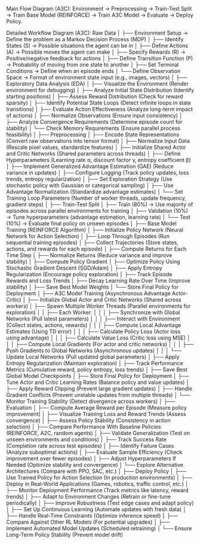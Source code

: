 Main Flow Diagram (A3C):
Environment → Preprocessing → Train-Test Split → Train Base Model (REINFORCE) → Train A3C Model → Evaluate → Deploy Policy.

Detailed Workflow Diagram (A3C):
Raw Data
│
├── Environment Setup → Define the problem as a Markov Decision Process (MDP)
│   ├── Identify States (S) → Possible situations the agent can be in
│   ├── Define Actions (A) → Possible moves the agent can make
│   ├── Specify Rewards (R) → Positive/negative feedback for actions
│   ├── Define Transition Function (P) → Probability of moving from one state to another
│   ├── Set Terminal Conditions → Define when an episode ends
│   └── Define Observation Space → Format of environment state input (e.g., images, vectors)
│
├── Exploratory Data Analysis (EDA)
│   ├── Visualize the Environment (Render environment for debugging)
│   ├── Analyze Initial State Distribution (Identify starting positions)
│   ├── Assess Reward Distribution (Check for reward sparsity)
│   ├── Identify Potential State Loops (Detect infinite loops in state transitions)
│   ├── Evaluate Action Effectiveness (Analyze long-term impact of actions)
│   ├── Normalize Observations (Ensure input consistency)
│   ├── Analyze Convergence Requirements (Determine episode count for stability)
│   └── Check Memory Requirements (Ensure parallel process feasibility)
│
├── Preprocessing
│   ├── Encode State Representations (Convert raw observations into tensor format)
│   ├── Normalize Input Data (Rescale pixel values, standardize features)
│   ├── Initialize Shared Actor and Critic Networks (Shared parameters across threads)
│   ├── Define Hyperparameters (Learning rate α, discount factor γ, entropy coefficient β)
│   ├── Implement Generalized Advantage Estimation (GAE) (Reduce variance in updates)
│   ├── Configure Logging (Track policy updates, loss trends, entropy regularization)
│   ├── Set Exploration Strategy (Use stochastic policy with Gaussian or categorical sampling)
│   ├── Use Advantage Normalization (Standardize advantage estimates)
│   └── Set Training Loop Parameters (Number of worker threads, update frequency, gradient steps)
│
├── Train-Test Split
│   ├── Train (80%) → Use majority of episodes across parallel environments for training
│   ├── Validation (10%) → Tune hyperparameters (advantage estimation, learning rate)
│   └── Test (10%) → Evaluate final policy on unseen episodes
│
├── Base Model Training (REINFORCE Algorithm)
│   ├── Initialize Policy Network (Neural Network for Action Selection)
│   ├── Loop Through Episodes (Run sequential training episodes)
│   ├── Collect Trajectories (Store states, actions, and rewards for each episode)
│   ├── Compute Returns for Each Time Step
│   ├── Normalize Returns (Reduce variance and improve stability)
│   ├── Compute Policy Gradient
│   ├── Optimize Policy Using Stochastic Gradient Descent (SGD/Adam)
│   ├── Apply Entropy Regularization (Encourage policy exploration)
│   ├── Track Episode Rewards and Loss Trends
│   ├── Decay Learning Rate Over Time (Improve stability)
│   ├── Save Best Model Weights
│   └── Store Final Policy for Deployment
│
├── A3C Model Training (Asynchronous Advantage Actor-Critic)
│   ├── Initialize Global Actor and Critic Networks (Shared across workers)
│   ├── Spawn Multiple Worker Threads (Parallel environments for exploration)
│   │   ├── Each Worker:
│   │   │   ├── Synchronize with Global Networks (Pull latest parameters)
│   │   │   ├── Interact with Environment (Collect states, actions, rewards)
│   │   │   ├── Compute Local Advantage Estimates (Using TD error)
│   │   │   ├── Calculate Policy Loss (Actor loss using advantage)
│   │   │   ├── Calculate Value Loss (Critic loss using MSE)
│   │   │   ├── Compute Local Gradients (For actor and critic networks)
│   │   │   ├── Push Gradients to Global Networks (Asynchronous updates)
│   │   │   └── Update Local Networks (Pull updated global parameters)
│   ├── Apply Entropy Regularization (Maintain exploration)
│   ├── Track Performance Metrics (Cumulative reward, policy entropy, loss trends)
│   ├── Save Best Global Model Checkpoints
│   ├── Store Final Policy for Deployment
│   ├── Tune Actor and Critic Learning Rates (Balance policy and value updates)
│   ├── Apply Reward Clipping (Prevent large gradient updates)
│   ├── Handle Gradient Conflicts (Prevent unstable updates from multiple threads)
│   └── Monitor Training Stability (Detect divergence across workers)
│
├── Evaluation
│   ├── Compute Average Reward per Episode (Measure policy improvement)
│   ├── Visualize Training Loss and Reward Trends (Assess convergence)
│   ├── Assess Policy Stability (Consistency in action selection)
│   ├── Compare Performance With Baseline Policies (REINFORCE, A2C, random agents)
│   ├── Validate Generalization (Test on unseen environments and conditions)
│   ├── Track Success Rate (Completion rate across test episodes)
│   ├── Identify Failure Cases (Analyze suboptimal actions)
│   ├── Evaluate Sample Efficiency (Check improvement over fewer episodes)
│   ├── Adjust Hyperparameters If Needed (Optimize stability and convergence)
│   └── Explore Alternative Architectures (Compare with PPO, SAC, etc.)
│
├── Deploy Policy
│   ├── Use Trained Policy for Action Selection (In production environments)
│   ├── Deploy in Real-World Applications (Games, robotics, traffic control, etc.)
│   ├── Monitor Deployment Performance (Track metrics like latency, reward trends)
│   ├── Adapt to Environment Changes (Retrain or fine-tune periodically)
│   ├── Improve Robustness (Test edge cases and adapt policy)
│   ├── Set Up Continuous Learning (Automate updates with fresh data)
│   ├── Handle Real-Time Constraints (Optimize inference speed)
│   ├── Compare Against Other RL Models (For potential upgrades)
│   ├── Implement Automated Model Updates (Scheduled retraining)
│   └── Ensure Long-Term Policy Stability (Prevent model drift)